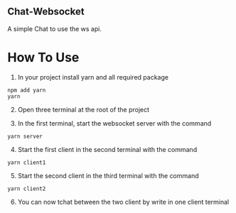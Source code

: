 ## Chat-Websocket

A simple Chat to use the ws api.

# How To Use

1. In your project install yarn and all required package
  
````
npm add yarn
yarn
````
2. Open three terminal at the root of the project

3. In the first terminal, start the websocket server with  the command

```
yarn server
```

4. Start the first client in the second terminal with the command

```
yarn client1
```

5. Start the second client in the third terminal with the command

```
yarn client2
```

6. You can now tchat between the two client by write in one client terminal
